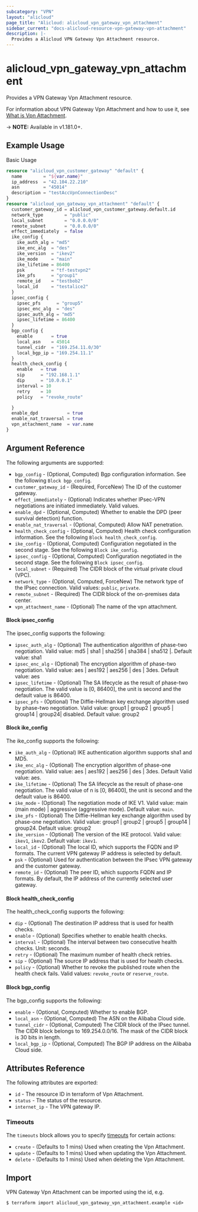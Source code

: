 ```yaml
---
subcategory: "VPN"
layout: "alicloud"
page_title: "Alicloud: alicloud_vpn_gateway_vpn_attachment"
sidebar_current: "docs-alicloud-resource-vpn-gateway-vpn-attachment"
description: |-
  Provides a Alicloud VPN Gateway Vpn Attachment resource.
---
```


# alicloud\_vpn\_gateway\_vpn\_attachment

Provides a VPN Gateway Vpn Attachment resource.

For information about VPN Gateway Vpn Attachment and how to use it, see [What is Vpn Attachment](https://www.alibabacloud.com/help/zh/virtual-private-cloud/latest/createvpnattachment).

-> **NOTE:** Available in v1.181.0+.

## Example Usage

Basic Usage

```terraform
resource "alicloud_vpn_customer_gateway" "default" {
  name        = "${var.name}"
  ip_address  = "42.104.22.210"
  asn         = "45014"
  description = "testAccVpnConnectionDesc"
}
resource "alicloud_vpn_gateway_vpn_attachment" "default" {
  customer_gateway_id = alicloud_vpn_customer_gateway.default.id
  network_type        = "public"
  local_subnet        = "0.0.0.0/0"
  remote_subnet       = "0.0.0.0/0"
  effect_immediately  = false
  ike_config {
    ike_auth_alg = "md5"
    ike_enc_alg  = "des"
    ike_version  = "ikev2"
    ike_mode     = "main"
    ike_lifetime = 86400
    psk          = "tf-testvpn2"
    ike_pfs      = "group1"
    remote_id    = "testbob2"
    local_id     = "testalice2"
  }
  ipsec_config {
    ipsec_pfs      = "group5"
    ipsec_enc_alg  = "des"
    ipsec_auth_alg = "md5"
    ipsec_lifetime = 86400
  }
  bgp_config {
    enable       = true
    local_asn    = 45014
    tunnel_cidr  = "169.254.11.0/30"
    local_bgp_ip = "169.254.11.1"
  }
  health_check_config {
    enable   = true
    sip      = "192.168.1.1"
    dip      = "10.0.0.1"
    interval = 10
    retry    = 10
    policy   = "revoke_route"

  }
  enable_dpd           = true
  enable_nat_traversal = true
  vpn_attachment_name  = var.name
}
```

## Argument Reference

The following arguments are supported:

* `bgp_config` - (Optional, Computed) Bgp configuration information. See the following `Block bgp_config`.
* `customer_gateway_id` - (Required, ForceNew) The ID of the customer gateway.
* `effect_immediately` - (Optional) Indicates whether IPsec-VPN negotiations are initiated immediately. Valid values.
* `enable_dpd` - (Optional, Computed) Whether to enable the DPD (peer survival detection) function.
* `enable_nat_traversal` - (Optional, Computed) Allow NAT penetration.
* `health_check_config` - (Optional, Computed) Health check configuration information. See the following `Block health_check_config`.
* `ike_config` - (Optional, Computed) Configuration negotiated in the second stage. See the following `Block ike_config`.
* `ipsec_config` - (Optional, Computed) Configuration negotiated in the second stage. See the following `Block ipsec_config`.
* `local_subnet` - (Required) The CIDR block of the virtual private cloud (VPC).
* `network_type` - (Optional, Computed, ForceNew) The network type of the IPsec connection. Valid values: `public`, `private`.
* `remote_subnet` - (Required) The CIDR block of the on-premises data center.
* `vpn_attachment_name` - (Optional) The name of the vpn attachment.

#### Block ipsec_config

The ipsec_config supports the following: 

* `ipsec_auth_alg` - (Optional) The authentication algorithm of phase-two negotiation. Valid value: md5 | sha1 | sha256 | sha384 | sha512 |. Default value: sha1
* `ipsec_enc_alg` - (Optional) The encryption algorithm of phase-two negotiation. Valid value: aes | aes192 | aes256 | des | 3des. Default value: aes
* `ipsec_lifetime` - (Optional) The SA lifecycle as the result of phase-two negotiation. The valid value is [0, 86400], the unit is second and the default value is 86400.
* `ipsec_pfs` - (Optional) The Diffie-Hellman key exchange algorithm used by phase-two negotiation. Valid value: group1 | group2 | group5 | group14 | group24| disabled. Default value: group2

#### Block ike_config

The ike_config supports the following: 

* `ike_auth_alg` - (Optional) IKE authentication algorithm supports sha1 and MD5.
* `ike_enc_alg` - (Optional) The encryption algorithm of phase-one negotiation. Valid value: aes | aes192 | aes256 | des | 3des. Default Valid value: aes.
* `ike_lifetime` - (Optional) The SA lifecycle as the result of phase-one negotiation. The valid value of n is [0, 86400], the unit is second and the default value is 86400.
* `ike_mode` - (Optional) The negotiation mode of IKE V1. Valid value: main (main mode) | aggressive (aggressive mode). Default value: `main`.
* `ike_pfs` - (Optional) The Diffie-Hellman key exchange algorithm used by phase-one negotiation. Valid value: group1 | group2 | group5 | group14 | group24. Default value: group2
* `ike_version` - (Optional) The version of the IKE protocol. Valid value: `ikev1`, `ikev2`. Default value: `ikev1`.
* `local_id` - (Optional) The local ID, which supports the FQDN and IP formats. The current VPN gateway IP address is selected by default.
* `psk` - (Optional) Used for authentication between the IPsec VPN gateway and the customer gateway.
* `remote_id` - (Optional) The peer ID, which supports FQDN and IP formats. By default, the IP address of the currently selected user gateway.

#### Block health_check_config

The health_check_config supports the following: 

* `dip` - (Optional) The destination IP address that is used for health checks.
* `enable` - (Optional) Specifies whether to enable health checks.
* `interval` - (Optional) The interval between two consecutive health checks. Unit: seconds.
* `retry` - (Optional) The maximum number of health check retries.
* `sip` - (Optional) The source IP address that is used for health checks.
* `policy` - (Optional) Whether to revoke the published route when the health check fails. Valid values: `revoke_route` or `reserve_route`.

#### Block bgp_config

The bgp_config supports the following: 

* `enable` - (Optional, Computed) Whether to enable BGP.
* `local_asn` - (Optional, Computed) The ASN on the Alibaba Cloud side.
* `tunnel_cidr` - (Optional, Computed) The CIDR block of the IPsec tunnel. The CIDR block belongs to 169.254.0.0/16. The mask of the CIDR block is 30 bits in length.
* `local_bgp_ip` - (Optional, Computed)  The BGP IP address on the Alibaba Cloud side.

## Attributes Reference

The following attributes are exported:

* `id` - The resource ID in terraform of Vpn Attachment.
* `status` - The status of the resource.
* `internet_ip` - The VPN gateway IP.

### Timeouts

The `timeouts` block allows you to specify [timeouts](https://www.terraform.io/docs/configuration-0-11/resources.html#timeouts) for certain actions:

* `create` - (Defaults to 1 mins) Used when creating the Vpn Attachment.
* `update` - (Defaults to 1 mins) Used when updating the Vpn Attachment.
* `delete` - (Defaults to 1 mins) Used when deleting the Vpn Attachment.


## Import

VPN Gateway Vpn Attachment can be imported using the id, e.g.

```
$ terraform import alicloud_vpn_gateway_vpn_attachment.example <id>
```